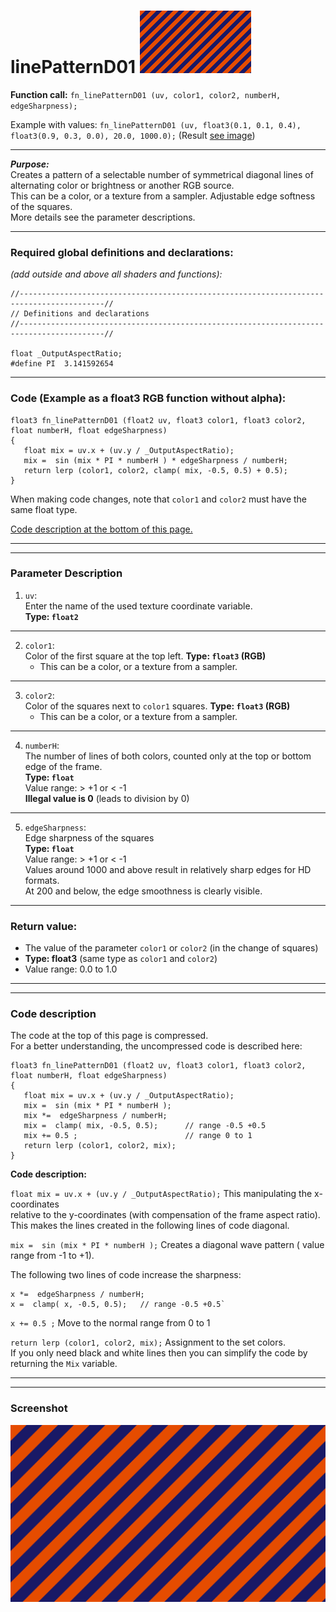 # linePatternD01  [![](../images/linePatternD01-thumb.png)](../images/linePatternD01.png)

**Function call:** `fn_linePatternD01 (uv, color1, color2, numberH, edgeSharpness);`  

Example with values: `fn_linePatternD01 (uv, float3(0.1, 0.1, 0.4), float3(0.9, 0.3, 0.0), 20.0, 1000.0);`
(Result [see image](../images/linePatternD01.png))
  
--- 
  
***Purpose:***  
Creates a pattern of a selectable number of symmetrical diagonal lines of alternating color or brightness or another RGB source.     
This can be a color, or a texture from a sampler. 
Adjustable edge softness of the squares.   
More details see the parameter descriptions.  

---
    
### Required global definitions and declarations:
*(add outside and above all shaders and functions):*
```` Code
//-----------------------------------------------------------------------------------------//
// Definitions and declarations
//-----------------------------------------------------------------------------------------//

float _OutputAspectRatio;
#define PI  3.141592654
````
---

### Code (Example as a float3 RGB function without alpha):
```` Code
float3 fn_linePatternD01 (float2 uv, float3 color1, float3 color2, float numberH, float edgeSharpness)
{ 
   float mix = uv.x + (uv.y / _OutputAspectRatio);
   mix =  sin (mix * PI * numberH ) * edgeSharpness / numberH;
   return lerp (color1, color2, clamp( mix, -0.5, 0.5) + 0.5);
}
````   
When making code changes, note that `color1` and `color2` must have the same float type.

[Code description at the bottom of this page.](#code-description)


---
---

### Parameter Description  
  
   1. `uv`:  
     Enter the name of the used texture coordinate variable.  
     **Type: `float2`**  
      

---

  
   2. `color1`:  
     Color of the first square at the top left. 
     **Type: `float3` (RGB)**  
       - This can be a color, or a texture from a sampler.

  
---

   3. `color2`:  
     Color of the squares next to `color1` squares. 
     **Type: `float3` (RGB)**  
       - This can be a color, or a texture from a sampler.  

       
---

   4. `numberH`:  
     The number of lines of both colors, counted only at the top or bottom edge of the frame.    
     **Type: `float`**  
     Value range: > +1   or < -1  
     **Illegal value is 0** (leads to division by 0)  


---

   5. `edgeSharpness`:  
     Edge sharpness of the squares  
     **Type: `float`**  
     Value range: > +1   or < -1  
     Values around 1000 and above result in relatively sharp edges for HD formats.  
     At 200 and below, the edge smoothness is clearly visible.  


---

### Return value:
   - The value of the parameter `color1` or `color2` (in the change of squares)  
   - **Type: float3** (same type as `color1` and `color2`)    
   - Value range: 0.0 to 1.0  

 
---
---

### Code description  

The code at the top of this page is compressed.  
For a better understanding, the uncompressed code is described here:
```` Code
float3 fn_linePatternD01 (float2 uv, float3 color1, float3 color2, float numberH, float edgeSharpness)
{ 
   float mix = uv.x + (uv.y / _OutputAspectRatio);
   mix =  sin (mix * PI * numberH );
   mix *=  edgeSharpness / numberH;
   mix =  clamp( mix, -0.5, 0.5);      // range -0.5 +0.5
   mix += 0.5 ;                        // range 0 to 1
   return lerp (color1, color2, mix);
}
````
**Code description:**  
 
`float mix = uv.x + (uv.y / _OutputAspectRatio);` This manipulating the x-coordinates  
relative to the y-coordinates (with compensation of the frame aspect ratio).  
This makes the lines created in the following lines of code diagonal.  

`mix =  sin (mix * PI * numberH );` Creates a diagonal wave pattern ( value range from -1 to +1).

The following two lines of code increase the sharpness:
```` Code
x *=  edgeSharpness / numberH;
x =  clamp( x, -0.5, 0.5);   // range -0.5 +0.5`
````
` x += 0.5 ; ` Move to the normal range from 0 to 1  

`return lerp (color1, color2, mix);` Assignment to the set colors.  
If you only need black and white lines then you can simplify the code by returning the `Mix` variable.  



---
---
### Screenshot  
![](../images/linePatternD01.png)
